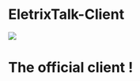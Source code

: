 # EletrixTalk-Client
<img src="https://eletrixtalkapp.eletrixteck.repl.co/favicon2.ico"/>
<h1>The official client !<h1>
